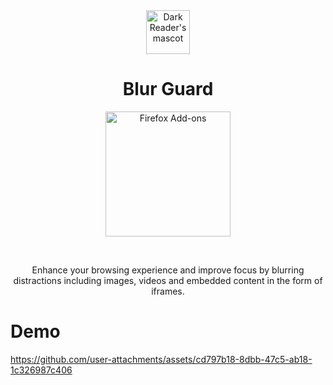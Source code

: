 <div align="center">
	<img width="70" alt="Dark Reader's mascot" src="https://github.com/user-attachments/assets/71765e5a-c63c-4a16-8051-5967cab11c59">
	<h1 align="center">Blur Guard</h1>
</div>
<p align="center">
	<a rel="noreferrer noopener" href="https://addons.mozilla.org/firefox/addon/blur-guard/">
		<img width="200" alt="Firefox Add-ons" src="https://github.com/user-attachments/assets/c3a425ad-4e47-4a2f-8628-2033131ae80f">
	</a>
</p>
</br>
<p align="center">Enhance your browsing experience and improve focus by blurring distractions including images, videos and embedded content in the form of iframes.</p>

# Demo
https://github.com/user-attachments/assets/cd797b18-8dbb-47c5-ab18-1c326987c406

